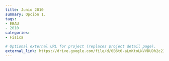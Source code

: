 ```yaml
---
title: Junio 2010
summary: Opción 1.
tags:
- EBAU
- 2010
categories:
- Física

# Optional external URL for project (replaces project detail page).
external_link: https://drive.google.com/file/d/0B6t6-aLmKtoLNVVDUDh2c21IWEk/view
---
```


